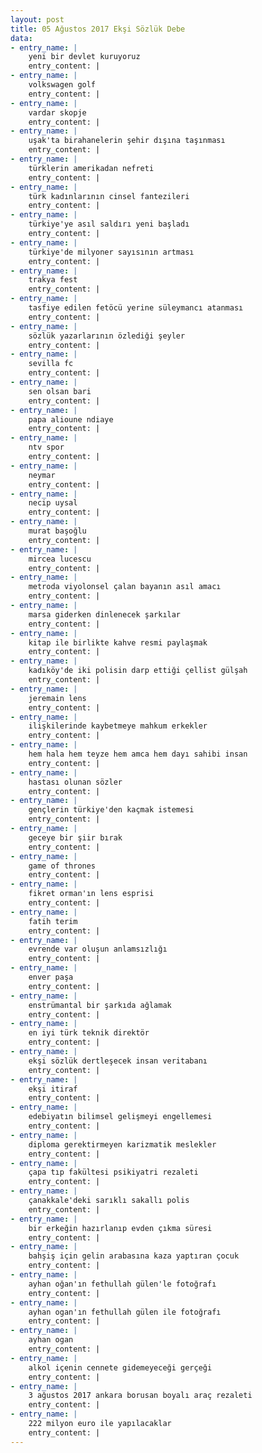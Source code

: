 ```yaml
---
layout: post
title: 05 Ağustos 2017 Ekşi Sözlük Debe
data:
- entry_name: |
    yeni bir devlet kuruyoruz
    entry_content: |
- entry_name: |
    volkswagen golf
    entry_content: |
- entry_name: |
    vardar skopje
    entry_content: |
- entry_name: |
    uşak'ta birahanelerin şehir dışına taşınması
    entry_content: |
- entry_name: |
    türklerin amerikadan nefreti
    entry_content: |
- entry_name: |
    türk kadınlarının cinsel fantezileri
    entry_content: |
- entry_name: |
    türkiye'ye asıl saldırı yeni başladı
    entry_content: |
- entry_name: |
    türkiye'de milyoner sayısının artması
    entry_content: |
- entry_name: |
    trakya fest
    entry_content: |
- entry_name: |
    tasfiye edilen fetöcü yerine süleymancı atanması
    entry_content: |
- entry_name: |
    sözlük yazarlarının özlediği şeyler
    entry_content: |
- entry_name: |
    sevilla fc
    entry_content: |
- entry_name: |
    sen olsan bari
    entry_content: |
- entry_name: |
    papa alioune ndiaye
    entry_content: |
- entry_name: |
    ntv spor
    entry_content: |
- entry_name: |
    neymar
    entry_content: |
- entry_name: |
    necip uysal
    entry_content: |
- entry_name: |
    murat başoğlu
    entry_content: |
- entry_name: |
    mircea lucescu
    entry_content: |
- entry_name: |
    metroda viyolonsel çalan bayanın asıl amacı
    entry_content: |
- entry_name: |
    marsa giderken dinlenecek şarkılar
    entry_content: |
- entry_name: |
    kitap ile birlikte kahve resmi paylaşmak
    entry_content: |
- entry_name: |
    kadıköy'de iki polisin darp ettiği çellist gülşah
    entry_content: |
- entry_name: |
    jeremain lens
    entry_content: |
- entry_name: |
    ilişkilerinde kaybetmeye mahkum erkekler
    entry_content: |
- entry_name: |
    hem hala hem teyze hem amca hem dayı sahibi insan
    entry_content: |
- entry_name: |
    hastası olunan sözler
    entry_content: |
- entry_name: |
    gençlerin türkiye'den kaçmak istemesi
    entry_content: |
- entry_name: |
    geceye bir şiir bırak
    entry_content: |
- entry_name: |
    game of thrones
    entry_content: |
- entry_name: |
    fikret orman'ın lens esprisi
    entry_content: |
- entry_name: |
    fatih terim
    entry_content: |
- entry_name: |
    evrende var oluşun anlamsızlığı
    entry_content: |
- entry_name: |
    enver paşa
    entry_content: |
- entry_name: |
    enstrümantal bir şarkıda ağlamak
    entry_content: |
- entry_name: |
    en iyi türk teknik direktör
    entry_content: |
- entry_name: |
    ekşi sözlük dertleşecek insan veritabanı
    entry_content: |
- entry_name: |
    ekşi itiraf
    entry_content: |
- entry_name: |
    edebiyatın bilimsel gelişmeyi engellemesi
    entry_content: |
- entry_name: |
    diploma gerektirmeyen karizmatik meslekler
    entry_content: |
- entry_name: |
    çapa tıp fakültesi psikiyatri rezaleti
    entry_content: |
- entry_name: |
    çanakkale'deki sarıklı sakallı polis
    entry_content: |
- entry_name: |
    bir erkeğin hazırlanıp evden çıkma süresi
    entry_content: |
- entry_name: |
    bahşiş için gelin arabasına kaza yaptıran çocuk
    entry_content: |
- entry_name: |
    ayhan oğan'ın fethullah gülen'le fotoğrafı
    entry_content: |
- entry_name: |
    ayhan ogan'ın fethullah gülen ile fotoğrafı
    entry_content: |
- entry_name: |
    ayhan ogan
    entry_content: |
- entry_name: |
    alkol içenin cennete gidemeyeceği gerçeği
    entry_content: |
- entry_name: |
    3 ağustos 2017 ankara borusan boyalı araç rezaleti
    entry_content: |
- entry_name: |
    222 milyon euro ile yapılacaklar
    entry_content: |
---
```

